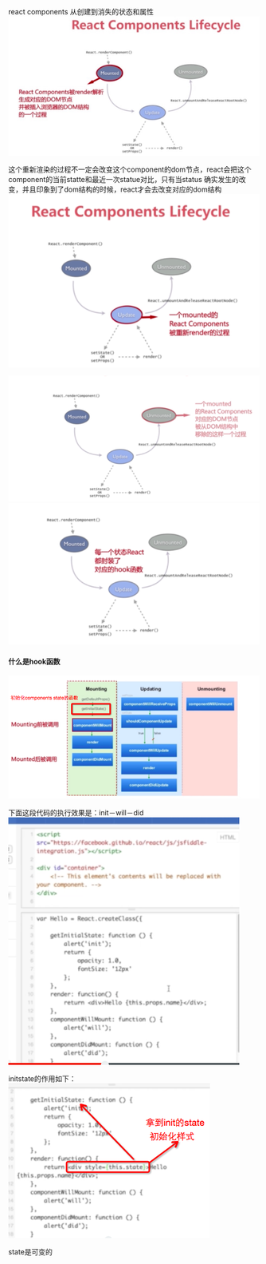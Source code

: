  react components 从创建到消失的状态和属性
![](component.png)

这个重新渲染的过程不一定会改变这个component的dom节点，react会把这个component的当前statte和最近一次statue对比，只有当status 确实发生的改变，并且印象到了dom结构的时候，react才会去改变对应的dom结构
![](component-1.png)

![](component-2.png)
![](component-3.png)
#### 什么是hook函数



![](component-4.png)

下面这段代码的执行效果是：init－will－did
![](component-5.png)

initstate的作用如下：
![](component-6.png)

state是可变的
